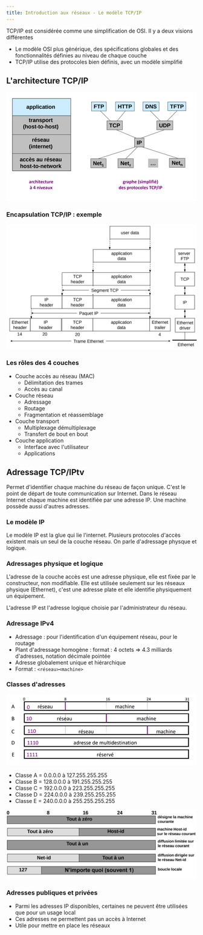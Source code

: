 ```yaml
---
title: Introduction aux réseaux - Le modèle TCP/IP 
---
```


TCP/IP est considérée comme une simplification de OSI. Il y a deux visions différentes

- Le modèle OSI plus générique, des spécifications globales et des fonctionnalités définies au niveau de chaque couche
- TCP/IP utilise des protocoles bien définis, avec un modèle simplifié

## <i class="fas fa-server"></i> L'architecture TCP/IP

![architecture](./img/architecture.png)

### Encapsulation TCP/IP : exemple

![encapsulation](./img/encapsulation.png)

### Les rôles des 4 couches

* Couche accès au réseau (MAC)
    + Délimitation des trames
    + Accès au canal
* Couche réseau
    + Adressage
    + Routage
    + Fragmentation et réassemblage
* Couche transport
    + Multiplexage démultiplexage
    + Transfert de bout en bout
* Couche application
    + Interface avec l'utilisateur
    + Applications

## <i class="fas fa-server"></i> Adressage TCP/IPtv

Permet d'identifier chaque machine du réseau de façon unique. C'est le point de départ de toute communication sur Internet. Dans le réseau Internet chaque machine est identifiée par une adresse IP. Une machine possède aussi d'autres adresses.

### Le modèle IP

Le modèle IP est la glue qui lie l'internet. Plusieurs protocoles d'accès existent mais un seul de la couche réseau. On parle d'adressage physque et logique.

### Adressages physique et logique

L'adresse de la couche accès est une adresse physique, elle est fixée par le constructeur, non modifiable. Elle est utilisée seulement sur les réseaux physique (Ethernet), c'est une adresse plate et elle identifie physiquement un équipement.

L'adresse IP est l'adresse logique choisie par l'administrateur du réseau.

### Adressage IPv4

* Adressage : pour l'identification d'un équipement réseau, pour le routage
* Plant d'adressage homogène : format : 4 octets => 4.3 milliards d'adresses, notation décimale pointée
* Adresse globalement unique et hiérarchique
* Format : `<réseau><machine>`

### Classes d'adresses

![Classes](./img/classe.png)

* Classe A = 0.0.0.0 à 127.255.255.255
* Classe B = 128.0.0.0 à 191.255.255.255
* Classe C = 192.0.0.0 à 223.255.255.255
* Classe D = 224.0.0.0 à 239.255.255.255
* Classe E = 240.0.0.0 à 255.255.255.255

![particulière](./img/particuliere.png)

### Adresses publiques et privées

* Parmi les adresses IP disponibles, certaines ne peuvent être utilisées que
  pour un usage local
* Ces adresses ne permettent pas un accès à Internet
* Utile pour mettre en place les réseaux 
